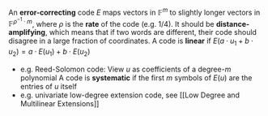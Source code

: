 An **error-correcting** code $E$ maps vectors in $\mathbb{F}^m$ to slightly longer vectors in $\mathbb{F}^{\rho^{-1} \cdot m}$, where $\rho$ is the **rate** of the code (e.g. $1 / 4$). It should be **distance-amplifying**, which means that if two words are different, their code should disagree in a large fraction of coordinates.
A code is **linear** if $E(a \cdot u_1 + b \cdot u_2) = a \cdot E(u_1) + b \cdot E(u_2)$
- e.g. Reed-Solomon code: View $u$ as coefficients of a degree-$m$ polynomial
A code is **systematic** if the first $m$ symbols of $E(u)$ are the entries of $u$ itself
- e.g. univariate low-degree extension code, see [[Low Degree and Multilinear Extensions]]